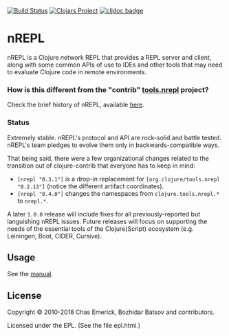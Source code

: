 [![Build Status](https://travis-ci.org/nrepl/nREPL.svg?branch=master)](https://travis-ci.org/nrepl/nREPL)
[![Clojars Project](https://img.shields.io/clojars/v/nrepl.svg)](https://clojars.org/nrepl)
[![cljdoc badge](https://cljdoc.xyz/badge/nrepl/nrepl)](https://cljdoc.xyz/d/nrepl/nrepl/CURRENT)

# nREPL

nREPL is a Clojure *n*etwork REPL that
provides a REPL server and client, along with some common APIs
of use to IDEs and other tools that may need to evaluate Clojure
code in remote environments.

### How is this different from the "contrib" [tools.nrepl](https://github.com/clojure/tools.nrepl/) project?

Check the brief history of nREPL, available
[here](https://docs.nrepl.xyz/en/latest/about/history/).

### Status

Extremely stable. nREPL's protocol and API are rock-solid and battle
tested. nREPL's team pledges to evolve them only in
backwards-compatible ways.

That being said, there were a few organizational changes related to
the transition out of clojure-contrib that everyone has to keep in
mind:

* `[nrepl "0.3.1"]` is a drop-in replacement for
  `[org.clojure/tools.nrepl "0.2.13"]` (notice the different artifact coordinates).
* `[nrepl "0.4.0"]` changes the namespaces from `clojure.tools.nrepl.*` to
`nrepl.*`.

A later `1.0.0` release will include fixes for all previously-reported
but languishing nREPL issues. Future releases will focus on supporting
the needs of the essential tools of the Clojure(Script) ecosystem
(e.g. Leiningen, Boot, CIDER, Cursive).

## Usage

See the [manual](https://docs.nrepl.xyz).

## License

Copyright © 2010-2018 Chas Emerick, Bozhidar Batsov and contributors.

Licensed under the EPL. (See the file epl.html.)
